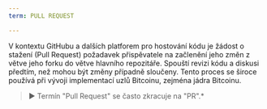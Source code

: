 ```yaml
---
term: PULL REQUEST

---
```

V kontextu GitHubu a dalších platforem pro hostování kódu je žádost o stažení (Pull Request) požadavek přispěvatele na začlenění jeho změn z větve jeho forku do větve hlavního repozitáře. Spouští revizi kódu a diskusi předtím, než mohou být změny případně sloučeny. Tento proces se široce používá při vývoji implementací uzlů Bitcoinu, zejména jádra Bitcoinu.

> ► Termín "Pull Request" se často zkracuje na "PR".*